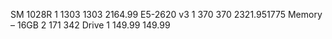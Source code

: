 SM 1028R 1 1303 1303 2164.99 E5-2620 v3 1 370 370 2321.951775 Memory –
16GB 2 171 342 Drive 1 149.99 149.99
